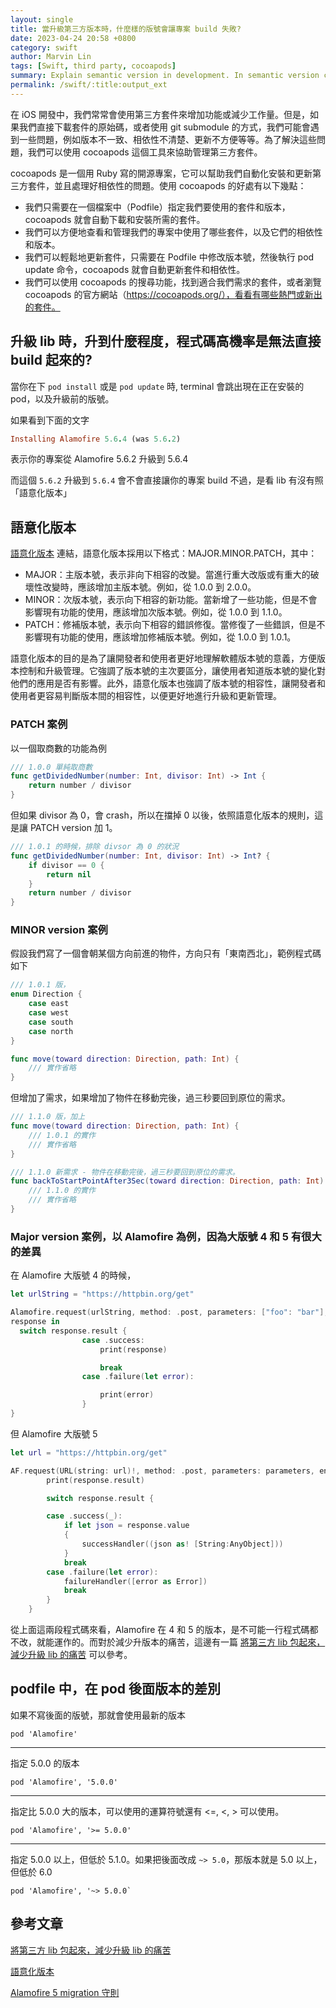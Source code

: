 ```yaml
---
layout: single
title: 當升級第三方版本時，什麼樣的版號會讓專案 build 失敗?
date: 2023-04-24 20:58 +0800
category: swift
author: Marvin Lin
tags: [Swift, third party, cocoapods]
summary: Explain semantic version in development. In semantic version control, we have major, minor, patch version. Each change has their own meaning. Patch is for bug fix, minor is compatibal update. Major weill break your code. This article also give your example.
permalink: /swift/:title:output_ext
---
```


在 iOS 開發中，我們常常會使用第三方套件來增加功能或減少工作量。但是，如果我們直接下載套件的原始碼，或者使用 git submodule 的方式，我們可能會遇到一些問題，例如版本不一致、相依性不清楚、更新不方便等等。為了解決這些問題，我們可以使用 cocoapods 這個工具來協助管理第三方套件。

cocoapods 是一個用 Ruby 寫的開源專案，它可以幫助我們自動化安裝和更新第三方套件，並且處理好相依性的問題。使用 cocoapods 的好處有以下幾點：

- 我們只需要在一個檔案中（Podfile）指定我們要使用的套件和版本，cocoapods 就會自動下載和安裝所需的套件。
- 我們可以方便地查看和管理我們的專案中使用了哪些套件，以及它們的相依性和版本。
- 我們可以輕鬆地更新套件，只需要在 Podfile 中修改版本號，然後執行 pod update 命令，cocoapods 就會自動更新套件和相依性。
- 我們可以使用 cocoapods 的搜尋功能，找到適合我們需求的套件，或者瀏覽 cocoapods 的官方網站（https://cocoapods.org/），看看有哪些熱門或新出的套件。

## 升級 lib 時，升到什麼程度，程式碼高機率是無法直接 build 起來的?

當你在下 `pod install` 或是 `pod update` 時, terminal 會跳出現在正在安裝的 pod，以及升級前的版號。

如果看到下面的文字

```ruby
Installing Alamofire 5.6.4 (was 5.6.2)
```

表示你的專案從 Alamofire 5.6.2 升級到 5.6.4

而這個 `5.6.2` 升級到 `5.6.4` 會不會直接讓你的專案 build 不過，是看 lib 有沒有照「語意化版本」

## 語意化版本

[語意化版本](https://semver.org/lang/zh-TW/) 連結，語意化版本採用以下格式：MAJOR.MINOR.PATCH，其中：

- MAJOR：主版本號，表示非向下相容的改變。當進行重大改版或有重大的破壞性改變時，應該增加主版本號。例如，從 1.0.0 到 2.0.0。
- MINOR：次版本號，表示向下相容的新功能。當新增了一些功能，但是不會影響現有功能的使用，應該增加次版本號。例如，從 1.0.0 到 1.1.0。
- PATCH：修補版本號，表示向下相容的錯誤修復。當修復了一些錯誤，但是不影響現有功能的使用，應該增加修補版本號。例如，從 1.0.0 到 1.0.1。

語意化版本的目的是為了讓開發者和使用者更好地理解軟體版本號的意義，方便版本控制和升級管理。它強調了版本號的主次要區分，讓使用者知道版本號的變化對他們的應用是否有影響。此外，語意化版本也強調了版本號的相容性，讓開發者和使用者更容易判斷版本間的相容性，以便更好地進行升級和更新管理。

### PATCH 案例

以一個取商數的功能為例
```swift
/// 1.0.0 單純取商數
func getDividedNumber(number: Int, divisor: Int) -> Int {
    return number / divisor
}
```

但如果 divisor 為 0，會 crash，所以在擋掉 0 以後，依照語意化版本的規則，這是讓 PATCH version 加 1。

```swift
/// 1.0.1 的時候，排除 divsor 為 0 的狀況
func getDividedNumber(number: Int, divisor: Int) -> Int? {
    if divisor == 0 {
        return nil
    }
    return number / divisor
} 
```

### MINOR version 案例

假設我們寫了一個會朝某個方向前進的物件，方向只有「東南西北」，範例程式碼如下

```swift
/// 1.0.1 版，
enum Direction {
    case east
    case west
    case south
    case north
}

func move(toward direction: Direction, path: Int) {
    /// 實作省略
}
```

但增加了需求，如果增加了物件在移動完後，過三秒要回到原位的需求。

```swift
/// 1.1.0 版，加上
func move(toward direction: Direction, path: Int) {
    /// 1.0.1 的實作
    /// 實作省略
}

/// 1.1.0 新需求 - 物件在移動完後，過三秒要回到原位的需求。
func backToStartPointAfter3Sec(toward direction: Direction, path: Int) {
    /// 1.1.0 的實作
    /// 實作省略
}
```

### Major version 案例，以 Alamofire 為例，因為大版號 4 和 5 有很大的差異

在 Alamofire 大版號 4 的時候，

```swift
let urlString = "https://httpbin.org/get"

Alamofire.request(urlString, method: .post, parameters: ["foo": "bar"],encoding: JSONEncoding.default, headers: nil).responseJSON {  
response in
  switch response.result {
                case .success:
                    print(response)

                    break
                case .failure(let error):

                    print(error)
                }
}

```

但 Alamofire 大版號 5

```swift
let url = "https://httpbin.org/get"

AF.request(URL(string: url)!, method: .post, parameters: parameters, encoding: JSONEncoding.default, headers: headers).responseJSON { (response) in
        print(response.result)

        switch response.result {

        case .success(_):
            if let json = response.value
            {
                successHandler((json as! [String:AnyObject]))
            }
            break
        case .failure(let error):
            failureHandler([error as Error])
            break
        }
    }
```

從上面這兩段程式碼來看，Alamofire 在 4 和 5 的版本，是不可能一行程式碼都不改，就能運作的。而對於減少升版本的痛苦，這邊有一篇 [將第三方 lib 包起來，減少升級 lib 的痛苦](https://moonandeye.github.io/swift/using-adapter-pattern-to-libs.html) 可以參考。

## podfile 中，在 pod 後面版本的差別

如果不寫後面的版號，那就會使用最新的版本
```
pod 'Alamofire'
```
<hr>

指定 5.0.0 的版本
```
pod 'Alamofire', '5.0.0'
```
<hr>

指定比 5.0.0 大的版本，可以使用的運算符號還有 <=, <, > 可以使用。 
```
pod 'Alamofire', '>= 5.0.0'
```
<hr>

指定 5.0.0 以上，但低於 5.1.0。如果把後面改成 `~> 5.0`，那版本就是 5.0 以上，但低於 6.0
```
pod 'Alamofire', '~> 5.0.0`
```

## 參考文章

[將第三方 lib 包起來，減少升級 lib 的痛苦](https://moonandeye.github.io/swift/using-adapter-pattern-to-libs.html)

[語意化版本](https://semver.org/lang/zh-TW/)

[Alamofire 5 migration 守則](https://github.com/Alamofire/Alamofire/blob/master/Documentation/Alamofire%205.0%20Migration%20Guide.md)